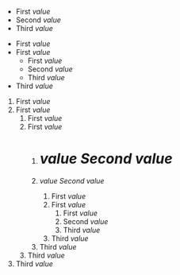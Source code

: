 <ul>
  <li>First <em>value</em></li>
  <li>Second <em>value</em></li>
  <li>Third <em>value</em></li>
</ul>

<ul>
  <li>First <em>value</em></li>
  <li>First <em>value</em>
    <ul>
      <li>First <em>value</em></li>
      <li>Second <em>value</em></li>
      <li>Third <em>value</em></li>
    </ul>
  </li>
  <li>Third <em>value</em></li>
</ul>

<ol>
  <li>First <em>value</em></li>
  <li>First <em>value</em>
    <ol>
      <li>First <em>value</em></li>
      <li>First <em>value</em>
        <ol>
          <li><h1><em>value Second value</em></h1></li>
          <li><p><em>value Second value</em></p>
            <ol>
              <li>First <em>value</em></li>
              <li>First <em>value</em>
                <ol>
                  <li>First <em>value</em></li>
                  <li>Second <em>value</em></li>
                  <li>Third <em>value</em></li>
                </ol></li>
              <li>Third <em>value</em></li>
            </ol>
          </li>
          <li>Third <em>value</em></li>
        </ol></li>
      <li>Third <em>value</em></li>
    </ol></li>
  <li>Third <em>value</em></li>
</ol>
